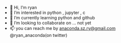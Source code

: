 - 👋 Hi, I’m ryan
- 👀 I’m interested in python , jupyter , c 
- 🌱 I’m currently learning python and github
- 💞️ I’m looking to collaborate on ... not yet
- 📫 you can reach me by anaconda.sz.ry@gmail.com  @ryan_anaconda(on twitter) 

<!---
anaconda-sz/anaconda-sz is a ✨ special ✨ repository because its `README.md` (this file) appears on your GitHub profile.
You can click the Preview link to take a look at your changes.
--->
